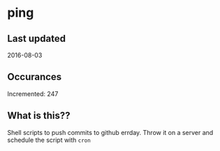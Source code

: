 # ping

## Last updated
2016-08-03

## Occurances
Incremented: 247

## What is this?? 
Shell scripts to push commits to github errday. Throw it on a server and schedule the script with `cron`
